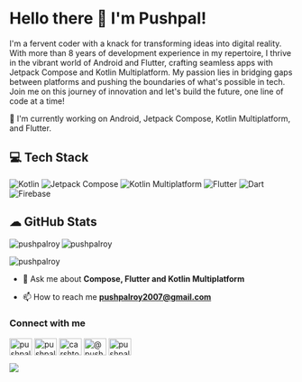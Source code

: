 # Hello there 👋 I'm Pushpal!

I'm a fervent coder with a knack for transforming ideas into digital reality. With more than 8 years of development experience in my repertoire, I thrive in the vibrant world of Android and Flutter, crafting seamless apps with Jetpack Compose and Kotlin Multiplatform. My passion lies in bridging gaps between platforms and pushing the boundaries of what's possible in tech. Join me on this journey of innovation and let's build the future, one line of code at a time!

🌱 I'm currently working on Android, Jetpack Compose, Kotlin Multiplatform, and Flutter.

## 💻 Tech Stack
![Kotlin](https://img.shields.io/badge/kotlin-43853D.svg?style=for-the-badge&logo=kotlin&logoColor=white) ![Jetpack Compose](https://img.shields.io/badge/jetpack_compose-39457E.svg?style=for-the-badge&logo=jetpack-compose&logoColor=white) ![Kotlin Multiplatform](https://img.shields.io/badge/KMM-35495E?&style=for-the-badge&logo=kotlin&logoColor=white) ![Flutter](https://img.shields.io/badge/Flutter-%2302569B.svg?style=for-the-badge&logo=Flutter&logoColor=white) ![Dart](https://img.shields.io/badge/dart-%230175C2.svg?style=for-the-badge&logo=dart&logoColor=white) ![Firebase](https://img.shields.io/badge/firebase-%23039BE5.svg?style=for-the-badge&logo=firebase)

## ☁ GitHub Stats

<p><img align="left" src="https://github-readme-stats.vercel.app/api/top-langs?username=pushpalroy&show_icons=true&theme=prussian&locale=en&layout=compact" alt="pushpalroy" /></p>

<p><img align="center" src="https://github-readme-stats.vercel.app/api?username=pushpalroy&show_icons=true&theme=prussian&hide_border=false&include_all_commits=true&count_private=false" alt="pushpalroy" /></p>

<p><img align="center" src="https://github-readme-streak-stats.herokuapp.com/?user=pushpalroy&show_icons=true&theme=prussian&locale=en&layout=compact" alt="pushpalroy" /></p>

- 💬 Ask me about **Compose, Flutter and Kotlin Multiplatform**

- 📫 How to reach me **pushpalroy2007@gmail.com**

<h3 align="left">Connect with me</h3>
<p align="left">
  <a href="https://twitter.com/pushpalroy" target="blank"><img align="center" src="https://raw.githubusercontent.com/rahuldkjain/github-profile-readme-generator/master/src/images/icons/Social/twitter.svg" alt="pushpalroy" height="30" width="40" /></a>
  <a href="https://linkedin.com/in/pushpalroy" target="blank"><img align="center" src="https://raw.githubusercontent.com/rahuldkjain/github-profile-readme-generator/master/src/images/icons/Social/linked-in-alt.svg" alt="pushpalroy" height="30" width="40" /></a>
  <a href="https://stackoverflow.com/users/3787470/carshtokky" target="blank"><img align="center" src="https://raw.githubusercontent.com/rahuldkjain/github-profile-readme-generator/master/src/images/icons/Social/stack-overflow.svg" alt="carshtokky" height="30" width="40" /></a>
  <a href="https://medium.com/@pushpalroy2007" target="blank"><img align="center" src="https://raw.githubusercontent.com/rahuldkjain/github-profile-readme-generator/master/src/images/icons/Social/medium.svg" alt="@pushpalroy2007" height="30" width="40" /></a>
  <a href="https://instagram.com/pushpalroy" target="blank"><img align="center" src="https://raw.githubusercontent.com/rahuldkjain/github-profile-readme-generator/master/src/images/icons/Social/instagram.svg" alt="pushpalroy" height="30" width="40" /></a>
</p>

[![](https://visitcount.itsvg.in/api?id=pushpalroy&icon=0&color=1)](https://visitcount.itsvg.in)
